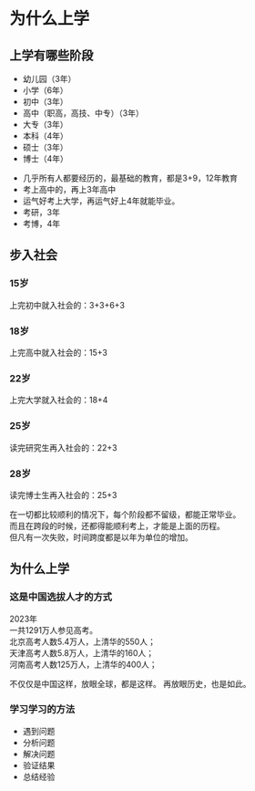 # 为什么上学

## 上学有哪些阶段
- 幼儿园（3年）
- 小学（6年）
- 初中（3年）
- 高中（职高，高技、中专）（3年）
- 大专（3年）
- 本科（4年）
- 硕士（3年）
- 博士（4年）  
  

* 几乎所有人都要经历的，最基础的教育，都是3+9，12年教育  
* 考上高中的，再上3年高中   
* 运气好考上大学，再运气好上4年就能毕业。  
* 考研，3年
* 考博，4年  

## 步入社会
### 15岁
上完初中就入社会的：3+3+6+3
### 18岁
上完高中就入社会的：15+3
### 22岁
上完大学就入社会的：18+4
### 25岁
读完研究生再入社会的：22+3
### 28岁
读完博士生再入社会的：25+3


在一切都比较顺利的情况下，每个阶段都不留级，都能正常毕业。  
而且在跨段的时候，还都得能顺利考上，才能是上面的历程。  
但凡有一次失败，时间跨度都是以年为单位的增加。 


## 为什么上学

### 这是中国选拔人才的方式
2023年  
一共1291万人参见高考。  
北京高考人数5.4万人，上清华的550人；  
天津高考人数5.8万人，上清华的160人；  
河南高考人数125万人，上清华的400人；  
  
不仅仅是中国这样，放眼全球，都是这样。 再放眼历史，也是如此。 

### 学习学习的方法
- 遇到问题
- 分析问题
- 解决问题
- 验证结果
- 总结经验